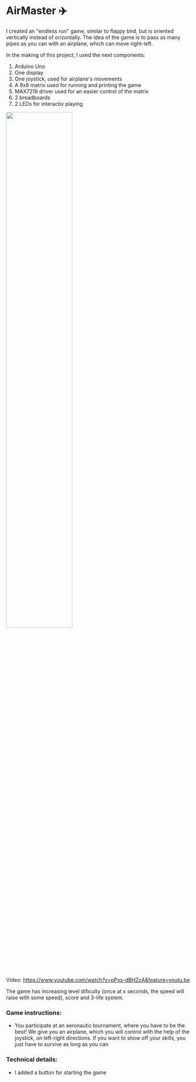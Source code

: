 # AirMaster :airplane:

I created an "endless run" game, similar to flappy bird, but is oriented vertically instead of orizontally. The idea of the game is to pass as many pipes as you can with an airplane, which can move right-left.

In the making of this project, I used the next components:
1. Arduino Uno
2. One display
3. One joystick, used for airplane's movements
4. A 8x8 matrix used for running and printing the game
5. MAX7219 driver used for an easier control of the matrix
6. 2 breadboards
7. 2 LEDs for interactiv playing

<img src="/Gallery/20171204_210451.jpg" width="60%" height="60%">

Video: https://www.youtube.com/watch?v=pPxs-dBHZcA&feature=youtu.be

The game has increasing level dificulty (once at x seconds, the speed will raise with some speed), score and 3-life system.

### Game instructions:

* You participate at an aeronautic tournament, where you have to be the best! We give you an airplane, which you will control with the help of the joystick, on left-right directions. If you want to show off your skills, you just have to survive as long as you can


### Technical details:

* I added a button for starting the game

	

